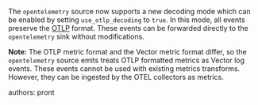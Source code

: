 The `opentelemetry` source now supports a new decoding mode which can be enabled by setting `use_otlp_decoding` to `true`. In this mode,
all events preserve the [OTLP](https://opentelemetry.io/docs/specs/otel/protocol/) format. These events can be forwarded directly to
the `opentelemetry` sink without modifications.

**Note:** The OTLP metric format and the Vector metric format differ, so the `opentelemetry` source emits treats OTLP formatted metrics as Vector log
events. These events cannot be used with existing metrics transforms. However, they can be ingested by the OTEL collectors as metrics.

authors: pront
